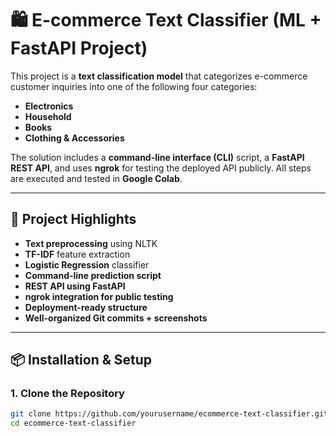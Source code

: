 # 🛍️ E-commerce Text Classifier (ML + FastAPI Project)

This project is a **text classification model** that categorizes e-commerce customer inquiries into one of the following four categories:

- **Electronics**
- **Household**
- **Books**
- **Clothing & Accessories**

The solution includes a **command-line interface (CLI)** script, a **FastAPI REST API**, and uses **ngrok** for testing the deployed API publicly. All steps are executed and tested in **Google Colab**.

---

## 🚀 Project Highlights

- **Text preprocessing** using NLTK
- **TF-IDF** feature extraction
- **Logistic Regression** classifier
- **Command-line prediction script**
- **REST API using FastAPI**
- **ngrok integration for public testing**
- **Deployment-ready structure**
- **Well-organized Git commits + screenshots**

---

## 📦 Installation & Setup

### 1. Clone the Repository
```bash
git clone https://github.com/yourusername/ecommerce-text-classifier.git
cd ecommerce-text-classifier

